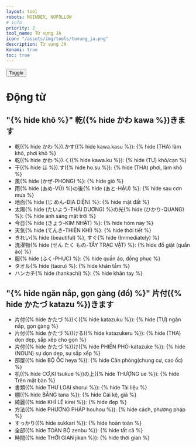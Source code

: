 ```yaml
---
layout: tool
robots: NOINDEX, NOFOLLOW
# info
priority: 2
tool_name: Từ vựng JA
icon: "/assets/img/tools/tuvung_ja.png"
description: Từ vựng JA
konami: true
toc: true
---
```

<link rel="stylesheet" href="/tools/tuvung_ja/style.css" />
<script src="/tools/tuvung_ja/scripts.js"></script>

<button onclick="showHideBtnClick()" title="Show/Hide" id="showHideBtn" class="w3-btn w3-border w3-border-blue w3-white opacity-transition-hover" style="display: block;">Toggle</button>

# Động từ

## "{% hide khô %}" 乾({% hide かわ kawa %})きます

- 乾({% hide かわ %}).かす({% hide kawa.kasu %}): {% hide (THA) làm khô, phơi khô %}
- 乾({% hide かわ %}).く({% hide kawa.ku %}): {% hide (TỰ) khô/cạn %}
- 干({% hide ほ %}).す({% hide ho.su %}): {% hide (THA) phơi, làm khô %}
- 風{% hide (かぜ-PHONG) %}: {% hide gió %}
- 雨{% hide (あめ-VŨ) %}の後{% hide (あと-HẬU) %}: {% hide sau cơn mưa %}
- 地面{% hide (じ めん-ĐỊA DIỆN) %}: {% hide mặt đất %}
- 太陽{% hide (たいよう-THÁI DƯƠNG) %}の光{% hide (ひかり-QUANG) %}: {% hide ánh sáng mặt trời %}
- 今日{% hide (きょう-KIM NHẬT) %}: {% hide hôm nay %}
- 天気{% hide (てんき-THIÊN KHÍ) %}: {% hide thời tiết %}
- きれい{% hide (beautiful) %}, すぐ{% hide (Immediately) %}
- 洗濯物{% hide (せん たく もの-TẨY TRẠC VẬT) %}: {% hide đồ giặt (quần áo) %}
- 服{% hide (ふく-PHỤC) %}: {% hide quần áo, đồng phục %}
- タオル{% hide (taoru) %}: {% hide khăn tắm %}
- ハンカチ{% hide (hankachi) %}: {% hide khăn tay %}

## "{% hide ngăn nắp, gọn gàng (đồ) %}" 片付({% hide かたづ katazu %})きます

- 片付({% hide かたづ %})く({% hide katazuku %}): {% hide (TỰ) ngăn nắp, gọn gàng %}
- 片付({% hide かたづ %})ける({% hide katazukeru %}): {% hide (THA) dọn dẹp, sắp xếp cho gọn %}
- 片付({% hide かたづ %})け({% hide PHIẾN PHÓ-katazuke %}): {% hide (NOUN) sự dọn dẹp, sự sắp xếp %}
- 部屋({% hide BỘ ỐC heya %}): {% hide Căn phòng(chung cư, cao ốc) %}
- 机({% hide CƠ,KI tsukue %})の上({% hide THƯỢNG ue %}): {% hide Trên mặt bàn %}
- 書類({% hide THƯ LOẠI shorui %}): {% hide Tài liệu %}
- 棚({% hide BẰNG tana %}): {% hide Cái kệ, giá %}
- 綺麗({% hide KHỈ LỆ kirei %}): {% hide đẹp %}
- 方法({% hide PHƯƠNG PHÁP houhou %}): {% hide cách, phương pháp %}
- すっかり({% hide sukkari %}): {% hide hoàn toàn %}
- 全部({% hide TOÀN BỘ zenbu %}): {% hide tất cả %}
- 時間({% hide THỜI GIAN jikan %}): {% hide thời gian %}